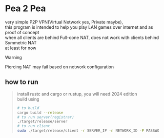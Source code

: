# Pea 2 Pea  
very simple P2P VPN(Virtual Network yes, Private maybe),  
this program is intended to help you play LAN games over internet and as proof of concept  
when all clients are behind Full-cone NAT, does not work with clients behind Symmetric NAT  
at least for now  


> [!WARNING]  
> Piercing NAT may fail based on network configuration

## how to run  
> install rustc and cargo or rustup, you will need 2024 edition  
> build using  
> ```bash
> # to build
> cargo build --release
> # to run server(registrar)
> ./target/release/server
> # to run client
> sudo ./target/release/client -r SERVER_IP -n NETWORK_ID -P PASSWORD # password is optional
> ```